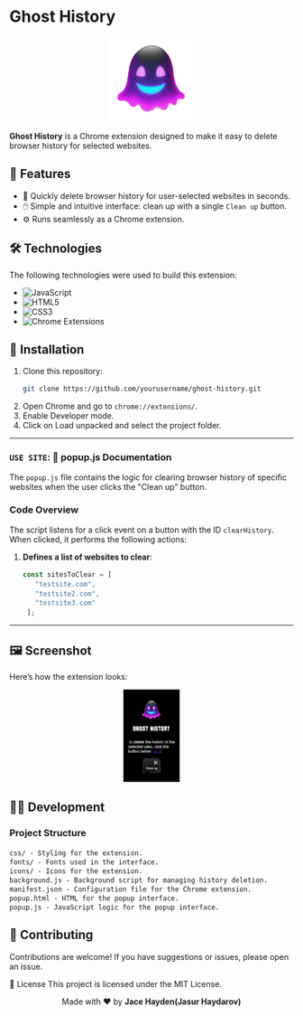 # Ghost History

<p align="center">
  <img src="./icons/icon16.png" alt="Ghost History Logo" width="150">
</p>

**Ghost History** is a Chrome extension designed to make it easy to delete browser history for selected websites.

## 📌 Features
- 👻 Quickly delete browser history for user-selected websites in seconds.
- 🖱️ Simple and intuitive interface: clean up with a single `Clean up` button.
- ⚙️ Runs seamlessly as a Chrome extension.

## 🛠️ Technologies
The following technologies were used to build this extension:
- ![JavaScript](https://img.shields.io/badge/-JavaScript-F7DF1E?logo=javascript&logoColor=black&style=flat)
- ![HTML5](https://img.shields.io/badge/-HTML5-E34F26?logo=html5&logoColor=white&style=flat)
- ![CSS3](https://img.shields.io/badge/-CSS3-1572B6?logo=css3&logoColor=white&style=flat)
- ![Chrome Extensions](https://img.shields.io/badge/-Chrome_Extension-4285F4?logo=googlechrome&logoColor=white&style=flat)

## 🚀 Installation
1. Clone this repository:
   ```bash
   git clone https://github.com/yourusername/ghost-history.git
   ```
2. Open Chrome and go to `chrome://extensions/`.
3. Enable Developer mode.
4. Click on Load unpacked and select the project folder.

---

### `USE SITE`: 📂 popup.js Documentation

The `popup.js` file contains the logic for clearing browser history of specific websites when the user clicks the "Clean up" button.

### Code Overview
The script listens for a click event on a button with the ID `clearHistory`. When clicked, it performs the following actions:
1. **Defines a list of websites to clear**: 
   ```javascript
   const sitesToClear = [
      "testsite.com",
      "testsite2.com", 
      "testsite3.com"
    ];
   ``` 
---

## 🖼️ Screenshot

Here’s how the extension looks:

<p align="center"> <img src=".github/image.png" alt="Ghost History Interface" width="100"> </p>

## 🧑‍💻 Development

### Project Structure

```paintext
css/ - Styling for the extension.
fonts/ - Fonts used in the interface.
icons/ - Icons for the extension.
background.js - Background script for managing history deletion.
manifest.json - Configuration file for the Chrome extension.
popup.html - HTML for the popup interface.
popup.js - JavaScript logic for the popup interface.
```

## 🤝 Contributing
Contributions are welcome! If you have suggestions or issues, please open an issue.

📜 License
This project is licensed under the MIT License.

<p align="center">Made with ❤️ by <strong>Jace Hayden(Jasur Haydarov)</strong></p> 